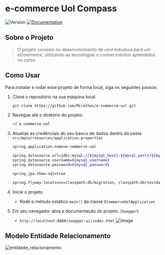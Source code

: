 # e-commerce Uol Compass

![Version](https://img.shields.io/badge/version-v0.1-blue.svg?cacheSeconds=2592000) [![Documentation](https://img.shields.io/badge/documentation-yes-brightgreen.svg)](https://github.com/YoshiDoido/ResgateRS-javamoscodar)

## Sobre o Projeto

> O projeto consiste no desenvolvimento de uma estrutura para um eCommerce, utilizando as tecnologias e conhecimentos aprendidos no curso.

## Como Usar

Para instalar e rodar esse projeto de forma local, siga os seguintes passos:

1.  Clone o repositório na sua máquina local.

    ```bash
    git clone https://github.com/Miralhas/e-commerce-uol.git
    ```

2.  Navegue até o diretório do projeto.

    ```bash
    cd e-commerce-uol
    ```

3.  Atualize as credênciais do seu banco de dados dentro da pasta `src/main/resources/application.properties`
    ```bash
    spring.application.name=e-commerce-uol
    
    spring.datasource.url=jdbc:mysql://${mysql_host}:${mysql_port}/${mysql_database}?createDatabaseIfNotExist=true&serverTimezone=UTC
    spring.datasource.username=${mysql_username}
    spring.datasource.password=${mysql_password}
    
    spring.jpa.show-sql=true
    
    spring.flyway.locations=classpath:db/migration, classpath:db/testdata
    ```

4.  Inicie o projeto.
    - Rode o método estático `main()` da classe `ECommerceUolApplication`


5.  Em seu navegador abra a documentação do projeto. (`Swagger`)
    - `http://localhost:8080/swagger-ui/index.html`
      ![image](https://github.com/Miralhas/e-commerce-uol/assets/89564433/e806e67d-e93e-41e2-89b2-071469d5734f)

## Modelo Entidade Relacionamento

![entidade_relacionamento](https://github.com/Miralhas/e-commerce-uol/assets/89564433/35467533-7ad2-40ff-a2f8-fd50f0f197a7)
